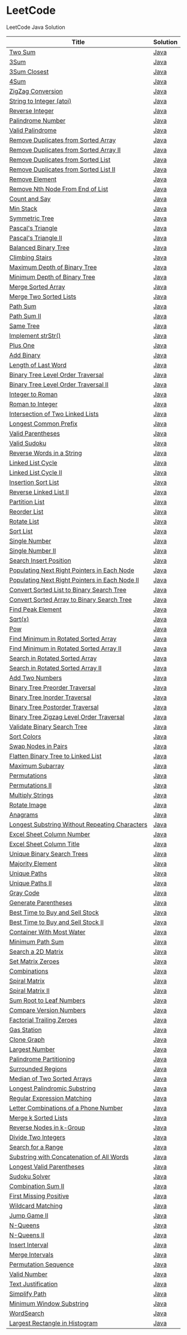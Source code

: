 LeetCode
========

LeetCode Java Solution

| Title | Solution |
| ----- | -------- |
| [Two Sum](https://oj.leetcode.com/problems/two-sum/) | [Java](./src/TwoSum.java) |
| [3Sum](https://oj.leetcode.com/problems/3sum/) | [Java](./src/ThreeSum.java) |
| [3Sum Closest](https://oj.leetcode.com/problems/3sum-closest/) | [Java](./src/ThreeSumClosest.java) |
| [4Sum](https://oj.leetcode.com/problems/4sum/) | [Java](./src/FourSum.java) |
| [ZigZag Conversion](https://oj.leetcode.com/problems/zigzag-conversion/) | [Java](./src/ZigZag.java) |
| [String to Integer (atoi)](https://oj.leetcode.com/problems/string-to-integer-atoi/) | [Java](./src/StringToInteger.java) |
| [Reverse Integer](https://oj.leetcode.com/problems/reverse-integer/) | [Java](./src/ReverseInteger.java) |
| [Palindrome Number](https://oj.leetcode.com/problems/palindrome-number/) | [Java](./src/PalindromeNumber.java) |
| [Valid Palindrome](https://oj.leetcode.com/problems/valid-palindrome/) | [Java](./src/ValidPalindrome.java) |
| [Remove Duplicates from Sorted Array](https://oj.leetcode.com/problems/remove-duplicates-from-sorted-array/) | [Java](./src/RemoveDuplicatesFromSortedArray.java) |
| [Remove Duplicates from Sorted Array II](https://oj.leetcode.com/problems/remove-duplicates-from-sorted-array-ii/) | [Java](./src/RemoveDuplicatesFromSortedArrayII.java) |
| [Remove Duplicates from Sorted List](https://oj.leetcode.com/problems/remove-duplicates-from-sorted-list/) | [Java](./src/RemoveDuplicatesFromSortedList.java) |
| [Remove Duplicates from Sorted List II](https://oj.leetcode.com/problems/remove-duplicates-from-sorted-list-ii/) | [Java](./src/RemoveDuplicatesFromSortedListII.java) |
| [Remove Element](https://oj.leetcode.com/problems/remove-element/) | [Java](./src/RemoveElement.java) |
| [Remove Nth Node From End of List](https://oj.leetcode.com/problems/remove-nth-node-from-end-of-list/) | [Java](./src/RemoveNthNodeFromEndOfList.java) |
| [Count and Say](https://oj.leetcode.com/problems/count-and-say/) | [Java](./src/CountAndSay.java) |
| [Min Stack](https://oj.leetcode.com/problems/min-stack/) | [Java](./src/MinStack.java) |
| [Symmetric Tree](https://oj.leetcode.com/problems/symmetric-tree/) | [Java](./src/SymmetricTree.java) |
| [Pascal's Triangle](https://oj.leetcode.com/problems/pascals-triangle/) | [Java](./src/PascalTriangle.java) |
| [Pascal's Triangle II](https://oj.leetcode.com/problems/pascals-triangle-ii/) | [Java](./src/PascalTriangleII.java) |
| [Balanced Binary Tree](https://oj.leetcode.com/problems/balanced-binary-tree/) | [Java](./src/BalancedBinaryTree.java) |
| [Climbing Stairs](https://oj.leetcode.com/problems/climbing-stairs/) | [Java](./src/ClimbingStairs.java) |
| [Maximum Depth of Binary Tree](https://oj.leetcode.com/problems/maximum-depth-of-binary-tree/) | [Java](./src/MaximumDepthOfBinaryTree.java) |
| [Minimum Depth of Binary Tree](https://oj.leetcode.com/problems/minimum-depth-of-binary-tree/) | [Java](./src/MinimumDepthOfBinaryTree.java) |
| [Merge Sorted Array](https://oj.leetcode.com/problems/merge-sorted-array/) | [Java](./src/MergeSortedArray.java) |
| [Merge Two Sorted Lists](https://oj.leetcode.com/problems/merge-two-sorted-lists/) | [Java](./src/MergeTwoSortedLists.java) |
| [Path Sum](https://oj.leetcode.com/problems/path-sum/) | [Java](./src/PathSum.java) |
| [Path Sum II](https://oj.leetcode.com/problems/path-sum-ii/) | [Java](./src/PathSumII.java) |
| [Same Tree](https://oj.leetcode.com/problems/same-tree/) | [Java](./src/SameTree.java) |
| [Implement strStr()](https://oj.leetcode.com/problems/implement-strstr/) | [Java](./src/StrStr.java) |
| [Plus One](https://oj.leetcode.com/problems/plus-one/) | [Java](./src/PlusOne.java) |
| [Add Binary](https://oj.leetcode.com/problems/add-binary/) | [Java](./src/AddBinary.java) |
| [Length of Last Word](https://oj.leetcode.com/problems/length-of-last-word/) | [Java](./src/LengthOfLastWord.java) |
| [Binary Tree Level Order Traversal](https://oj.leetcode.com/problems/binary-tree-level-order-traversal/) | [Java](./src/BinaryTreeLevelOrderTraversal.java) |
| [Binary Tree Level Order Traversal II](https://oj.leetcode.com/problems/binary-tree-level-order-traversal-ii/) | [Java](./src/BinaryTreeLevelOrderTraversalII.java) |
| [Integer to Roman](https://oj.leetcode.com/problems/integer-to-roman/) | [Java](./src/IntegerToRoman.java) |
| [Roman to Integer](https://oj.leetcode.com/problems/roman-to-integer/) | [Java](./src/RomanToInteger.java) |
| [Intersection of Two Linked Lists](https://oj.leetcode.com/problems/intersection-of-two-linked-lists/) | [Java](./src/IntersectionOfTwoLinkedLists.java) |
| [Longest Common Prefix](https://oj.leetcode.com/problems/longest-common-prefix/) | [Java](./src/LongestCommonPrefix.java) |
| [Valid Parentheses](https://oj.leetcode.com/problems/valid-parentheses/) | [Java](./src/ValidParentheses.java) |
| [Valid Sudoku](https://oj.leetcode.com/problems/valid-sudoku/) | [Java](./src/ValidSudoku.java) |
| [Reverse Words in a String](https://oj.leetcode.com/problems/reverse-words-in-a-string/) | [Java](./src/ReverseWordsInAString.java) |
| [Linked List Cycle](https://oj.leetcode.com/problems/linked-list-cycle/) | [Java](./src/LinkedListCycle.java) |
| [Linked List Cycle II](https://oj.leetcode.com/problems/linked-list-cycle-ii/) | [Java](./src/LinkedListCycleII.java) |
| [Insertion Sort List](https://oj.leetcode.com/problems/insertion-sort-list/) | [Java](./src/InsertionSortList.java) |
| [Reverse Linked List II](https://oj.leetcode.com/problems/reverse-linked-list-ii/) | [Java](./src/ReverseLinkedListII.java) |
| [Partition List](https://oj.leetcode.com/problems/partition-list/) | [Java](./src/PartitionList.java) |
| [Reorder List](https://oj.leetcode.com/problems/reorder-list/) | [Java](./src/ReorderList.java) |
| [Rotate List](https://oj.leetcode.com/problems/rotate-list/) | [Java](./src/RotateList.java) |
| [Sort List](https://oj.leetcode.com/problems/sort-list/) | [Java](./src/SortList.java) |
| [Single Number](https://oj.leetcode.com/problems/single-number/) | [Java](./src/SingleNumber.java) |
| [Single Number II](https://oj.leetcode.com/problems/single-number-ii/) | [Java](./src/SingleNumberII.java) |
| [Search Insert Position](https://oj.leetcode.com/problems/search-insert-position/) | [Java](./src/SearchInsertPosition.java) |
| [Populating Next Right Pointers in Each Node](https://oj.leetcode.com/problems/populating-next-right-pointers-in-each-node/) | [Java](./src/PopulatingNextRightPointersInEachNode.java) |
| [Populating Next Right Pointers in Each Node II](https://oj.leetcode.com/problems/populating-next-right-pointers-in-each-node-ii/) | [Java](./src/PopulatingNextRightPointersInEachNodeII.java) |
| [Convert Sorted List to Binary Search Tree](https://oj.leetcode.com/problems/convert-sorted-list-to-binary-search-tree/) | [Java](./src/ConvertSortedListToBinarySearchTree.java) |
| [Convert Sorted Array to Binary Search Tree](https://oj.leetcode.com/problems/convert-sorted-array-to-binary-search-tree/) | [Java](./src/ConvertSortedArrayToBinarySearchTree.java) |
| [Find Peak Element](https://oj.leetcode.com/problems/find-peak-element/) | [Java](./src/FindPeakElement.java) |
| [Sqrt(x)](https://oj.leetcode.com/problems/sqrtx/) | [Java](./src/Sqrt.java) |
| [Pow](https://oj.leetcode.com/problems/powx-n/) | [Java](./src/Pow.java) |
| [Find Minimum in Rotated Sorted Array](https://oj.leetcode.com/problems/find-minimum-in-rotated-sorted-array/) | [Java](./src/FindMinimumInRotatedSortedArray.java) |
| [Find Minimum in Rotated Sorted Array II](https://oj.leetcode.com/problems/find-minimum-in-rotated-sorted-array-ii/) | [Java](./src/FindMinimumInRotatedSortedArrayII.java) |
| [Search in Rotated Sorted Array](https://oj.leetcode.com/problems/search-in-rotated-sorted-array/) | [Java](./src/SearchInRotatedSortedArray.java) |
| [Search in Rotated Sorted Array II](https://oj.leetcode.com/problems/search-in-rotated-sorted-array-ii/) | [Java](./src/SearchInRotatedSortedArrayII.java) |
| [Add Two Numbers](https://oj.leetcode.com/problems/add-two-numbers/) | [Java](./src/AddTwoNumbers.java) |
| [Binary Tree Preorder Traversal](https://oj.leetcode.com/problems/binary-tree-preorder-traversal/) | [Java](./src/BinaryTreePreorderTraversal.java) |
| [Binary Tree Inorder Traversal](https://oj.leetcode.com/problems/binary-tree-inorder-traversal/) | [Java](./src/BinaryTreeInorderTraversal.java) |
| [Binary Tree Postorder Traversal](https://oj.leetcode.com/problems/binary-tree-postorder-traversal/) | [Java](./src/BinaryTreePostorderTraversal.java) |
| [Binary Tree Zigzag Level Order Traversal](https://oj.leetcode.com/problems/binary-tree-zigzag-level-order-traversal/) | [Java](./src/BinaryTreeZigzagLevelOrderTraversal.java) |
| [Validate Binary Search Tree](https://oj.leetcode.com/problems/validate-binary-search-tree/) | [Java](./src/ValidateBinarySearchTree.java) |
| [Sort Colors](https://oj.leetcode.com/problems/sort-colors/) | [Java](./src/SortColors.java) |
| [Swap Nodes in Pairs](https://oj.leetcode.com/problems/swap-nodes-in-pairs/) | [Java](./src/SwapNodesInPairs.java) |
| [Flatten Binary Tree to Linked List](https://oj.leetcode.com/problems/flatten-binary-tree-to-linked-list/) | [Java](./src/FlattenBinaryTreeToLinkedList.java) |
| [Maximum Subarray](https://oj.leetcode.com/problems/maximum-subarray/) | [Java](./src/MaximumSubarray.java) |
| [Permutations](https://oj.leetcode.com/problems/permutations/) | [Java](./src/Permutations.java) |
| [Permutations II](https://oj.leetcode.com/problems/permutations-ii/) | [Java](./src/PermutationsII.java) |
| [Multiply Strings](https://oj.leetcode.com/problems/multiply-strings/) | [Java](./src/MultiplyStrings.java) |
| [Rotate Image](https://oj.leetcode.com/problems/rotate-image/) | [Java](./src/RotateImage.java) |
| [Anagrams](https://oj.leetcode.com/problems/anagrams/) | [Java](./src/Anagrams.java) |
| [Longest Substring Without Repeating Characters](https://oj.leetcode.com/problems/longest-substring-without-repeating-characters/) | [Java](./src/LongestSubstringWithoutRepeatingCharacters.java) |
| [Excel Sheet Column Number](https://oj.leetcode.com/problems/excel-sheet-column-number/) | [Java](./src/ExcelSheetColumnNumber.java) |
| [Excel Sheet Column Title](https://oj.leetcode.com/problems/excel-sheet-column-title/) | [Java](./src/ExcelSheetColumnTitle.java) |
| [Unique Binary Search Trees](https://oj.leetcode.com/problems/unique-binary-search-trees/) | [Java](./src/UniqueBinarySearchTrees.java) |
| [Majority Element](https://oj.leetcode.com/problems/majority-element/) | [Java](./src/MajorityElement.java) |
| [Unique Paths](https://oj.leetcode.com/problems/unique-paths/) | [Java](./src/UniquePaths.java) |
| [Unique Paths II](https://oj.leetcode.com/problems/unique-paths-ii/) | [Java](./src/UniquePathsII.java) |
| [Gray Code](https://oj.leetcode.com/problems/gray-code/) | [Java](./src/GrayCode.java) |
| [Generate Parentheses](https://oj.leetcode.com/problems/generate-parentheses/) | [Java](./src/GenerateParentheses.java) |
| [Best Time to Buy and Sell Stock](https://oj.leetcode.com/problems/best-time-to-buy-and-sell-stock/) | [Java](./src/BestTimeToBuyAndSellStock.java) |
| [Best Time to Buy and Sell Stock II](https://oj.leetcode.com/problems/best-time-to-buy-and-sell-stock-ii/) | [Java](./src/BestTimeToBuyAndSellStockII.java) |
| [Container With Most Water](https://oj.leetcode.com/problems/container-with-most-water/) | [Java](./src/ContainerWithMostWater.java) |
| [Minimum Path Sum](https://oj.leetcode.com/problems/minimum-path-sum/) | [Java](./src/MinimumPathSum.java) |
| [Search a 2D Matrix](https://oj.leetcode.com/problems/search-a-2d-matrix/) | [Java](./src/SearchA2DMatrix.java) |
| [Set Matrix Zeroes](https://oj.leetcode.com/problems/set-matrix-zeroes/) | [Java](./src/SetMatrixZeroes.java) |
| [Combinations](https://oj.leetcode.com/problems/combinations/) | [Java](./src/Combinations.java) |
| [Spiral Matrix](https://oj.leetcode.com/problems/spiral-matrix/) | [Java](./src/SpiralMatrix.java) |
| [Spiral Matrix II](https://oj.leetcode.com/problems/spiral-matrix-ii/) | [Java](./src/SpiralMatrixII.java) |
| [Sum Root to Leaf Numbers](https://oj.leetcode.com/problems/sum-root-to-leaf-numbers/) | [Java](./src/SumRootToLeafNumbers.java) |
| [Compare Version Numbers](https://oj.leetcode.com/problems/compare-version-numbers/) | [Java](./src/CompareVersionNumbers.java) |
| [Factorial Trailing Zeroes](https://oj.leetcode.com/problems/factorial-trailing-zeroes/) | [Java](./src/FactorialTrailingZeroes.java) |
| [Gas Station](https://oj.leetcode.com/problems/gas-station/) | [Java](./src/GasStation.java) |
| [Clone Graph](https://oj.leetcode.com/problems/clone-graph/) | [Java](./src/CloneGraph.java) |
| [Largest Number](https://oj.leetcode.com/problems/largest-number/) | [Java](./src/LargestNumber.java) |
| [Palindrome Partitioning](https://oj.leetcode.com/problems/palindrome-partitioning/) | [Java](./src/PalindromePartitioning.java) |
| [Surrounded Regions](https://oj.leetcode.com/problems/surrounded-regions/) | [Java](./src/SurroundedRegions.java) |
| [Median of Two Sorted Arrays](https://oj.leetcode.com/problems/median-of-two-sorted-arrays/) | [Java](./src/MedianOfTwoSortedArrays.java) |
| [Longest Palindromic Substring](https://oj.leetcode.com/problems/longest-palindromic-substring/) | [Java](./src/LongestPalindromicSubstring.java) |
| [Regular Expression Matching](https://oj.leetcode.com/problems/regular-expression-matching/) | [Java](./src/RegularExpressionMatching.java) |
| [Letter Combinations of a Phone Number](https://oj.leetcode.com/problems/letter-combinations-of-a-phone-number/) | [Java](./src/LetterCombinationsOfAPhoneNumber.java) |
| [Merge k Sorted Lists](https://oj.leetcode.com/problems/merge-k-sorted-lists/) | [Java](./src/MergeKSortedLists.java) |
| [Reverse Nodes in k-Group](https://oj.leetcode.com/problems/reverse-nodes-in-k-group/) | [Java](./src/ReverseNodesInKGroup.java) |
| [Divide Two Integers](https://oj.leetcode.com/problems/divide-two-integers/) | [Java](./src/DivideTwoIntegers.java) |
| [Search for a Range](https://oj.leetcode.com/problems/search-for-a-range/) | [Java](./src/SearchForARange.java) |
| [Substring with Concatenation of All Words](https://oj.leetcode.com/problems/substring-with-concatenation-of-all-words/) | [Java](./src/SubstringWithConcatenationOfAllWords.java) |
| [Longest Valid Parentheses](https://oj.leetcode.com/problems/longest-valid-parentheses/) | [Java](./src/LongestValidParentheses.java) |
| [Sudoku Solver](https://oj.leetcode.com/problems/sudoku-solver/) | [Java](./src/SudokuSolver.java) |
| [Combination Sum II](https://oj.leetcode.com/problems/combination-sum-ii/) | [Java](./src/CombinationSumII.java) |
| [First Missing Positive](https://oj.leetcode.com/problems/first-missing-positive/) | [Java](./src/FirstMissingPositive.java) |
| [Wildcard Matching](https://oj.leetcode.com/problems/wildcard-matching/) | [Java](./src/WildcardMatching.java) |
| [Jump Game II](https://oj.leetcode.com/problems/jump-game-ii/) | [Java](./src/WildcardMatching.java) |
| [N-Queens](https://oj.leetcode.com/problems/n-queens/) | [Java](./src/NQueens.java) |
| [N-Queens II](https://oj.leetcode.com/problems/n-queens-ii/) | [Java](./src/NQueensII.java) |
| [Insert Interval](https://oj.leetcode.com/problems/insert-interval/) | [Java](./src/InsertInterval.java) |
| [Merge Intervals](https://oj.leetcode.com/problems/merge-intervals/) | [Java](./src/MergeIntervals.java) |
| [Permutation Sequence](https://oj.leetcode.com/problems/permutation-sequence/) | [Java](./src/PermutationSequence.java) |
| [Valid Number](https://oj.leetcode.com/problems/valid-number/) | [Java](./src/ValidNumber.java) |
| [Text Justification](https://oj.leetcode.com/problems/text-justification/) | [Java](./src/TextJustification.java) |
| [Simplify Path](https://oj.leetcode.com/problems/simplify-path/) | [Java](./src/SimplifyPath.java) |
| [Minimum Window Substring](https://oj.leetcode.com/problems/minimum-window-substring/) | [Java](./src/MinimumWindowSubstring.java) |
| [WordSearch](https://oj.leetcode.com/problems/word-search/) | [Java](./src/WordSearch.java) |
| [Largest Rectangle in Histogram](https://oj.leetcode.com/problems/largest-rectangle-in-histogram/) | [Java](./src/WordSearch.java) |
